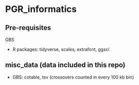 # PGR_informatics

## Pre-requisites

GBS
- R packages: tidyverse, scales, extrafont, ggsci

## misc_data (data included in this repo)
- GBS: cotable, tsv (crossovers counted in every 100 kb bin)

